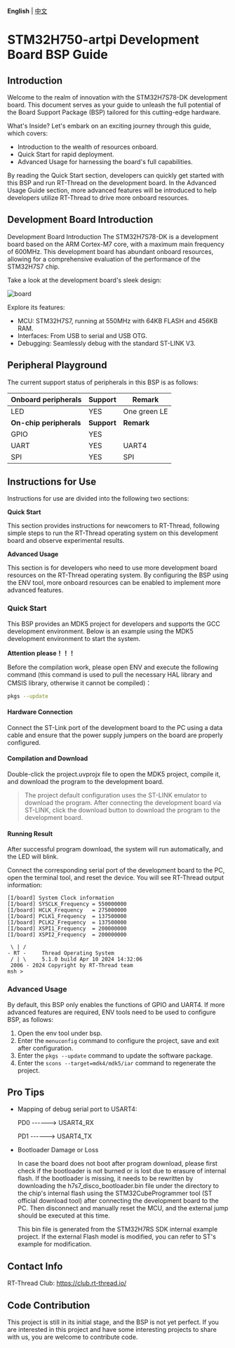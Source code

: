 
**English** | [中文](README.md)

# STM32H750-artpi Development Board BSP Guide

## Introduction

Welcome to the realm of innovation with the STM32H7S78-DK development board. This document serves as your guide to unleash the full potential of the Board Support Package (BSP) tailored for this cutting-edge hardware.

What's Inside? Let's embark on an exciting journey through this guide, which covers:

- Introduction to the wealth of resources onboard.
- Quick Start for rapid deployment.
- Advanced Usage for harnessing the board's full capabilities.

By reading the Quick Start section, developers can quickly get started with this BSP and run RT-Thread on the development board. In the Advanced Usage Guide section, more advanced features will be introduced to help developers utilize RT-Thread to drive more onboard resources.

## Development Board Introduction

Development Board Introduction The STM32H7S78-DK is a development board based on the ARM Cortex-M7 core, with a maximum main frequency of 600MHz. This development board has abundant onboard resources, allowing for a comprehensive evaluation of the performance of the STM32H7S7 chip.

Take a look at the development board's sleek design:

![board](figures/board.jpg)

Explore its features:

- MCU: STM32H7S7, running at 550MHz with 64KB FLASH and 456KB RAM.
- Interfaces: From USB to serial and USB OTG.
- Debugging: Seamlessly debug with the standard ST-LINK V3.

## Peripheral Playground

The current support status of peripherals in this BSP is as follows:

| **Onboard peripherals** | Support     | Remark       |
| ----------------------- | ----------- | ------------ |
| LED                     | YES         | One green LE |
| **On-chip peripherals** | **Support** | **Remark**   |
| GPIO                    | YES         |              |
| UART                    | YES         | UART4        |
| SPI                     | YES         | SPI          |

## Instructions for Use 

Instructions for use are divided into the following two sections:

**Quick Start**

This section provides instructions for newcomers to RT-Thread, following simple steps to run the RT-Thread operating system on this development board and observe experimental results.

**Advanced Usage**

This section is for developers who need to use more development board resources on the RT-Thread operating system. By configuring the BSP using the ENV tool, more onboard resources can be enabled to implement more advanced features.

### Quick Start

This BSP provides an MDK5 project for developers and supports the GCC development environment. Below is an example using the MDK5 development environment to start the system.

**Attention please！！！**

Before the compilation work, please open ENV and execute the following command (this command is used to pull the necessary HAL library and CMSIS library, otherwise it cannot be compiled)：

```bash
pkgs --update
```

#### Hardware Connection

Connect the ST-Link port of the development board to the PC using a data cable and ensure that the power supply jumpers on the board are properly configured.

#### Compilation and Download

Double-click the project.uvprojx file to open the MDK5 project, compile it, and download the program to the development board.

> The project default configuration uses the ST-LINK emulator to download the program. After connecting the development board via ST-LINK, click the download button to download the program to the development board.

#### Running Result

After successful program download, the system will run automatically, and the LED will blink.

Connect the corresponding serial port of the development board to the PC, open the terminal tool, and reset the device. You will see RT-Thread output information:

```
[I/board] System Clock information
[I/board] SYSCLK_Frequency = 550000000
[I/board] HCLK_Frequency   = 275000000
[I/board] PCLK1_Frequency  = 137500000
[I/board] PCLK2_Frequency  = 137500000
[I/board] XSPI1_Frequency  = 200000000
[I/board] XSPI2_Frequency  = 200000000

 \ | /
- RT -     Thread Operating System
 / | \     5.1.0 build Apr 10 2024 14:32:06
 2006 - 2024 Copyright by RT-Thread team
msh >
```



### Advanced Usage 

By default, this BSP only enables the functions of GPIO and UART4. If more advanced features are required, ENV tools need to be used to configure BSP, as follows:

1. Open the env tool under bsp.
2. Enter the `menuconfig` command to configure the project, save and exit after configuration.
3. Enter the `pkgs --update` command to update the software package.
4. Enter the `scons --target=mdk4/mdk5/iar` command to regenerate the project.

## Pro Tips

- Mapping of debug serial port to USART4:

  PD0 ------> USART4_RX

  PD1 ------> USART4_TX

- Bootloader Damage or Loss

  In case the board does not boot after program download, please first check if the bootloader is not burned or is lost due to erasure of internal flash. If the bootloader is missing, it needs to be rewritten by downloading the h7s7_disco_bootloader.bin file under the directory to the chip's internal flash using the STM32CubeProgrammer tool (ST official download tool) after connecting the development board to the PC. Then disconnect and manually reset the MCU, and the external jump should be executed at this time.

  This bin file is generated from the STM32H7RS SDK internal example project. If the external Flash model is modified, you can refer to ST's example for modification.

## Contact Info

RT-Thread Club: https://club.rt-thread.io/

## Code Contribution

 This project is still in its initial stage, and the BSP is not yet perfect. If you are interested in this project and have some interesting projects to share with us, you are welcome to contribute code.